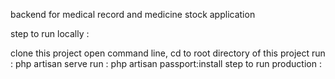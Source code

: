 backend for medical record and medicine stock application

step to run locally :

clone this project
open command line, cd to root directory of this project
run : php artisan serve
run : php artisan passport:install
step to run production :
